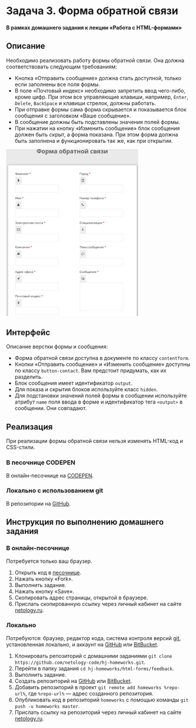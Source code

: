 # Задача 3. Форма обратной связи

#### В рамках домашнего задания к лекции «Работа с HTML-формами»

## Описание

Необходимо реализовать работу формы обратной связи. Она должна соответствовать следующим требованиям:

- Кнопка «Отправить сообщение» должна стать доступной, только если заполнены все поля формы.
- В поле «Почтовый индекс» необходимо запретить ввод чего-либо, кроме цифр. При этом все управляющие клавиши, например, `Enter`,  `Delete`, `BackSpace` и клавиши стрелок, должны работать.
- При отправке формы сама форма скрывается и показывается блок сообщения с заголовком «Ваше сообщение».
- В сообщение должны быть подставлены значения полей формы.
- При нажатии на кнопку «Изменить сообщение» блок сообщения должен быть скрыт, а форма показана. При этом форма должна быть заполнена и функционировать так же, как при открытии.

![Форма обратной связи](./res/feedback.png)

## Интерфейс

Описание верстки формы и сообщения:

- Форма обратной связи доступна в документе по классу `contentform`.
- Кнопки «Отправить сообщение» и «Изменить сообщение» доступны по классу `button-contact`. Вам предстоит придумать, как их разделить.
- Блок сообщения имеет идентификатор `output`.
- Для показа и скрытия блоков используйте класс `hidden`.
- Для подстановки значений полей формы в сообщении используйте атрибут `name` поля ввода в форме и идентификатор тега `<output>` в сообщении. Они совпадают.

## Реализация

При реализации формы обратной связи нельзя изменять HTML-код и CSS-стили.

### В песочнице CODEPEN

В онлайн-песочнице на [CODEPEN](https://codepen.io/solarrust/pen/wdNQOY).

### Локально с использованием git

В репозитории на [GitHub](https://github.com/netology-code/hj-homeworks/tree/master/html-forms/feedback).

## Инструкция по выполнению домашнего задания

### В онлайн-песочнице

Потребуется только ваш браузер.

1. Открыть код в [песочнице](https://codepen.io/solarrust/pen/wdNQOY).
2. Нажать кнопку «Fork».
3. Выполнить задание.
4. Нажать кнопку «Save».
5. Скопировать адрес страницы, открытой в браузере.
6. Прислать скопированную ссылку через личный кабинет на сайте [netology.ru](http://netology.ru/).    

### Локально

Потребуются: браузер, редактор кода, система контроля версий [git](https://git-scm.com), установленная локально, и аккаунт на [GitHub](https://github.com/) или [BitBucket](https://bitbucket.org/).

1. Клонировать репозиторий с домашними заданиями `git clone https://github.com/netology-code/hj-homeworks.git`.
2. Перейти в папку задания `cd hj-homeworks/html-forms/feedback`.
3. Выполнить задание.
4. Создать репозиторий на [GitHub](https://github.com/) или [BitBucket](https://bitbucket.org/).
5. Добавить репозиторий в проект `git remote add homeworks %repo-url%`, где `%repo-url%` — адрес созданного репозитория.
6. Опубликовать код в репозиторий `homeworks` с помощью команды `git push -u homeworks master`.
7. Прислать ссылку на репозиторий через личный кабинет на сайте [netology.ru](http://netology.ru/).
